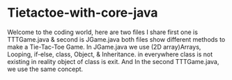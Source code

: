 # Tietactoe-with-core-java
Welcome to the coding world, here are two files I share first one is TTTGame.java & second is JGame.java both files show different methods to make a Tie-Tac-Toe Game.
In JGame.java we use (2D array)Arrays, Looping, if-else, class, Object, & Inheritance.
in everywhere class is not existing in reality object of class is exit.
And In the second TTTGame.java, we use the same concept.
